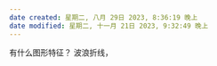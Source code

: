 ```yaml
---
date created: 星期二, 八月 29日 2023, 8:36:19 晚上
date modified: 星期二, 十一月 21日 2023, 9:32:49 晚上
---
```

有什么图形特征？
	波浪折线，

